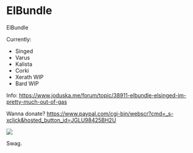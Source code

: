 # ElBundle
ElBundle

Currently:

- Singed
- Varus
- Kalista
- Corki
- Xerath WIP
- Bard WIP

Info: https://www.joduska.me/forum/topic/38911-elbundle-elsinged-im-pretty-much-out-of-gas

Wanna donate? https://www.paypal.com/cgi-bin/webscr?cmd=_s-xclick&hosted_button_id=JGLU98425BH2U


![](https://img.joduska.me/?q=https://s3.amazonaws.com/f.cl.ly/items/0k1u3H0v3Q3r3S1d1X0D/elsinged.png)

Swag.
